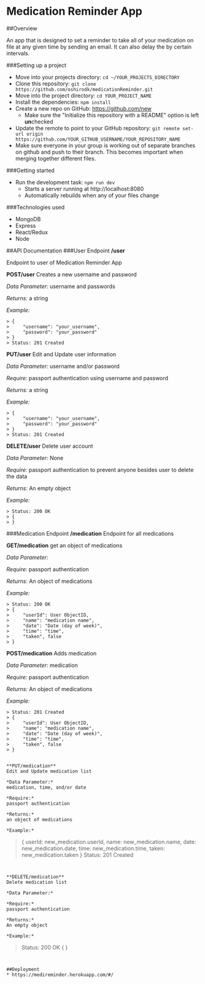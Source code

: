 # Medication Reminder App

##Overview

An app that is designed to set a reminder to take all of your medication on file at any given time by sending an email.  It can also delay the by certain intervals.   

###Setting up a project

* Move into your projects directory: `cd ~/YOUR_PROJECTS_DIRECTORY`
* Clone this repository: `git clone https://github.com/oshirodk/medicationReminder.git`
* Move into the project directory: `cd YOUR_PROJECT_NAME`
* Install the dependencies: `npm install`
* Create a new repo on GitHub: https://github.com/new
    * Make sure the "Initialize this repository with a README" option is left **un**checked
* Update the remote to point to your GitHub repository: `git remote set-url origin https://github.com/YOUR_GITHUB_USERNAME/YOUR_REPOSITORY_NAME`
* Make sure everyone in your group is working out of separate branches on github and push to their branch.  This becomes important when merging together different files. 

###Getting started
* Run the development task: `npm run dev`
    * Starts a server running at http://localhost:8080
    * Automatically rebuilds when any of your files change


###Technologies used
* MongoDB
* Express
* React/Redux
* Node


##API Documentation
###User Endpoint
**/user**

Endpoint to user of Medication Reminder App



**POST/user** 
Creates a new username and password

*Data Parameter:* 
username and passwords


*Returns:* 
a string

*Example:* 
```
> {
>     "username": "your_username",
>     "password": "your_password"
> }
> Status: 201 Created

```


**PUT/user** 
Edit and Update user information

*Data Parameter:* 
username and/or password

*Require:* 
passport authentication using username and password

*Returns:* 
a string

*Example:* 
```
> {
>     "username": "your_username",
>     "password": "your_password"
> }
> Status: 201 Created

```


**DELETE/user** 
Delete user account

*Data Parameter:* 
None

*Require:* 
passport authentication to prevent anyone besides user to delete the data

*Returns:* 
An empty object

*Example:* 
```
> Status: 200 OK
> {
> }

```


###Medication Endpoint
**/medication** 
Endpoint for all medications


**GET/medication** 
get an object of medications

*Data Parameter:* 

*Require:* 
passport authentication

*Returns:* 
An object of medications

*Example:* 
```
> Status: 200 OK
> {
>     "userId": User ObjectID,
>     "name": "medication name",
>     "date": "Date (day of week)",
>     "time": "time",
>     "taken", false
> }
```	


**POST/medication**
Adds medication 

*Data Parameter:* 
medication 

*Require:* 
passport authentication

*Returns:* 
An object of medications 

*Example:* 
```
> Status: 201 Created
> {
>     "userId": User ObjectID,
>     "name": "medication name",
>     "date": "Date (day of week)",
>     "time": "time",
>     "taken", false
> }


**PUT/medication** 
Edit and Update medication list

*Data Parameter:* 
medication, time, and/or date

*Require:* 
passport authentication

*Returns:* 
an object of medications

*Example:* 
```
> {
>  		userId: new_medication.userId,
>    	name: new_medication.name, 
>       date: new_medication.date, 
>       time: new_medication.time,
>       taken: new_medication.taken
> }
> Status: 201 Created

```


**DELETE/medication** 
Delete medication list

*Data Parameter:* 

*Require:* 
passport authentication

*Returns:* 
An empty object

*Example:* 
```
> Status: 200 OK
> {
> }

```


##Deployment
* https://medireminder.herokuapp.com/#/
